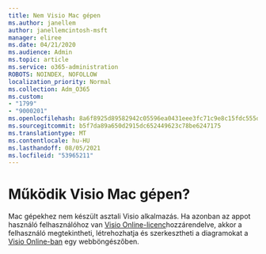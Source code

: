 ```yaml
---
title: Nem Visio Mac gépen
ms.author: janellem
author: janellemcintosh-msft
manager: eliree
ms.date: 04/21/2020
ms.audience: Admin
ms.topic: article
ms.service: o365-administration
ROBOTS: NOINDEX, NOFOLLOW
localization_priority: Normal
ms.collection: Adm_O365
ms.custom:
- "1799"
- "9000201"
ms.openlocfilehash: 8a6f8925d89582942c05596ea0431eee3fc71c9e8c15fdc555dbbeaa7790d976
ms.sourcegitcommit: b5f7da89a650d2915dc652449623c78be6247175
ms.translationtype: MT
ms.contentlocale: hu-HU
ms.lasthandoff: 08/05/2021
ms.locfileid: "53965211"
---
```

# <a name="does-visio-work-on-a-mac"></a>Működik Visio Mac gépen?

Mac gépekhez nem készült asztali Visio alkalmazás. Ha azonban az appot használó felhasználóhoz van [Visio Online-licenc](https://docs.microsoft.com/microsoft-365/admin/add-users/add-users)hozzárendelve, akkor a felhasználó megtekintheti, létrehozhatja és szerkesztheti a diagramokat a [Visio Online-ban](https://support.office.com/article/06f04845-91b8-4e8f-881f-a43c970735fc?wt.mc_id=OfficeAdm_ClientDIA_Alchemy1799) egy webböngészőben.
  
  